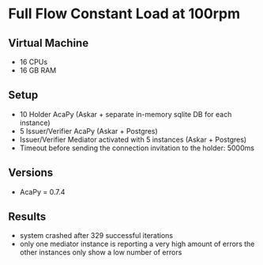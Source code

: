 # Full Flow Constant Load at 100rpm

## Virtual Machine
- 16 CPUs
- 16 GB RAM

## Setup
- 10 Holder AcaPy (Askar + separate in-memory sqlite DB for each instance)
- 5 Issuer/Verifier AcaPy (Askar + Postgres) 
- Issuer/Verifier Mediator activated with 5 instances (Askar + Postgres)
- Timeout before sending the connection invitation to the holder: 5000ms

## Versions
- AcaPy = 0.7.4

## Results
- system crashed after 329 successful iterations
- only one mediator instance is reporting a very high amount of errors the other instances only show a low number of errors